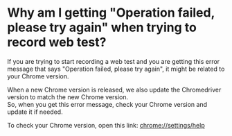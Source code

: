 # Why am I getting "Operation failed, please try again" when trying to record web test?

If you are trying to start recording a web test and you are getting this error message that says "Operation failed, please try again", it might be related to your Chrome version.&#x20;

When a new Chrome version is released, we also update the Chromedriver version to match the new Chrome version.\
So, when you get this error message, check your Chrome version and update it if needed.

To check your Chrome version, open this link: [chrome://settings/help](chrome://settings/help)
